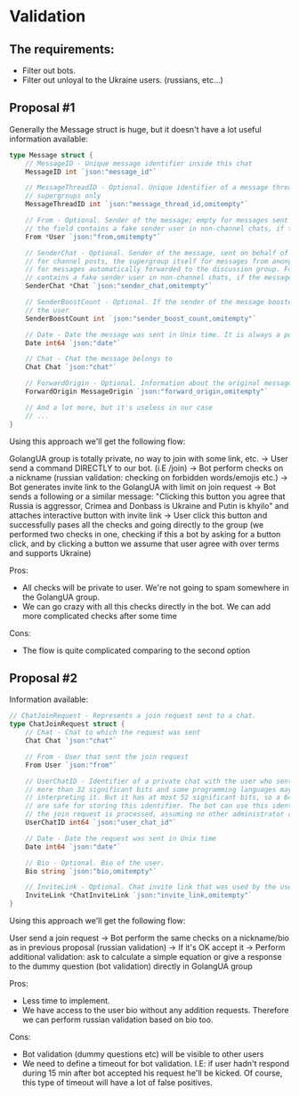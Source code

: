 # Validation

## The requirements:

- Filter out bots.
- Filter out unloyal to the Ukraine users. (russians, etc...)

## Proposal #1

Generally the Message struct is huge, but it doesn't have a lot useful information available:

```go
type Message struct {
	// MessageID - Unique message identifier inside this chat
	MessageID int `json:"message_id"`

	// MessageThreadID - Optional. Unique identifier of a message thread to which the message belongs; for
	// supergroups only
	MessageThreadID int `json:"message_thread_id,omitempty"`

	// From - Optional. Sender of the message; empty for messages sent to channels. For backward compatibility,
	// the field contains a fake sender user in non-channel chats, if the message was sent on behalf of a chat.
	From *User `json:"from,omitempty"`

	// SenderChat - Optional. Sender of the message, sent on behalf of a chat. For example, the channel itself
	// for channel posts, the supergroup itself for messages from anonymous group administrators, the linked channel
	// for messages automatically forwarded to the discussion group. For backward compatibility, the field from
	// contains a fake sender user in non-channel chats, if the message was sent on behalf of a chat.
	SenderChat *Chat `json:"sender_chat,omitempty"`

	// SenderBoostCount - Optional. If the sender of the message boosted the chat, the number of boosts added by
	// the user
	SenderBoostCount int `json:"sender_boost_count,omitempty"`

	// Date - Date the message was sent in Unix time. It is always a positive number, representing a valid date.
	Date int64 `json:"date"`

	// Chat - Chat the message belongs to
	Chat Chat `json:"chat"`

	// ForwardOrigin - Optional. Information about the original message for forwarded messages
	ForwardOrigin MessageOrigin `json:"forward_origin,omitempty"`

    // And a lot more, but it's useless in our case
    // ...
}
```

Using this approach we'll get the following flow:

GolangUA group is totally private, no way to join with some link, etc. -> User send a command DIRECTLY to our bot. (i.E /join) -> Bot perform checks on a nickname (russian validation: checking on forbidden words/emojis etc.) -> Bot generates invite link to the GolangUA with limit on join request -> Bot sends a following or a similar message: "Clicking this button you agree that Russia is aggressor, Crimea and Donbass is Ukraine and Putin is khyilo" and attaches interactive button with invite link -> User click this button and successfully pases all the checks and going directly to the group (we performed two checks in one, checking if this a bot by asking for a button click, and by clicking a button we assume that user agree with over terms and supports Ukraine)

Pros:

- All checks will be private to user. We're not going to spam somewhere in the GolangUA group.
- We can go crazy with all this checks directly in the bot. We can add more complicated checks after some time

Cons:

- The flow is quite complicated comparing to the second option

## Proposal #2

Information available:

```go
// ChatJoinRequest - Represents a join request sent to a chat.
type ChatJoinRequest struct {
	// Chat - Chat to which the request was sent
	Chat Chat `json:"chat"`

	// From - User that sent the join request
	From User `json:"from"`

	// UserChatID - Identifier of a private chat with the user who sent the join request. This number may have
	// more than 32 significant bits and some programming languages may have difficulty/silent defects in
	// interpreting it. But it has at most 52 significant bits, so a 64-bit integer or double-precision float type
	// are safe for storing this identifier. The bot can use this identifier for 5 minutes to send messages until
	// the join request is processed, assuming no other administrator contacted the user.
	UserChatID int64 `json:"user_chat_id"`

	// Date - Date the request was sent in Unix time
	Date int64 `json:"date"`

	// Bio - Optional. Bio of the user.
	Bio string `json:"bio,omitempty"`

	// InviteLink - Optional. Chat invite link that was used by the user to send the join request
	InviteLink *ChatInviteLink `json:"invite_link,omitempty"`
}

```

Using this approach we'll get the following flow:

User send a join request -> Bot perform the same checks on a nickname/bio as in previous proposal (russian validation) -> If it's OK accept it -> Perform additional validation: ask to calculate a simple equation or give a response to the dummy question (bot validation) directly in GolangUA group

Pros:

- Less time to implement.
- We have access to the user bio without any addition requests. Therefore we can perform russian validation based on bio too.

Cons:

- Bot validation (dummy questions etc) will be visible to other users
- We need to define a timeout for bot validation. I.E: if user hadn't respond during 15 min after bot accepted his request he'll be kicked. Of course, this type of timeout will have a lot of false positives.
